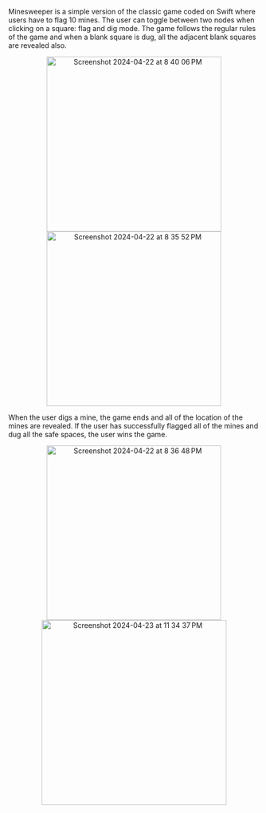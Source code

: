 Minesweeper is a simple version of the classic game coded on Swift where users have to flag 10 mines. The user can toggle between two nodes when clicking on a square: flag and dig mode.
The game follows the regular rules of the game and when a blank square is dug, all the adjacent blank squares are revealed also.
<p align = "center">
  <img width="351" alt="Screenshot 2024-04-22 at 8 40 06 PM" src="https://github.com/joooanneliu/busn489-swift-practice/assets/63427747/476ffe37-6fe9-4921-8ed6-8dbd3e873775">
  <img width="350" alt="Screenshot 2024-04-22 at 8 35 52 PM" src="https://github.com/joooanneliu/busn489-swift-practice/assets/63427747/fa2dfa54-59e5-47bf-91eb-809b50e3ee23">
</p>

When the user digs a mine, the game ends and all of the location of the mines are revealed. If the user has successfully flagged all of the mines and dug all the safe spaces, the user wins the game.
<p align = "center">
  <img width="350" alt="Screenshot 2024-04-22 at 8 36 48 PM" src="https://github.com/joooanneliu/busn489-swift-practice/assets/63427747/f48014f3-f5a3-4486-85cf-dfc43ff6683a">
  <img width="371" alt="Screenshot 2024-04-23 at 11 34 37 PM" src="https://github.com/joooanneliu/busn489-swift-practice/assets/63427747/d75ecb68-edd9-497a-b661-4190391ee99d">
</p>
